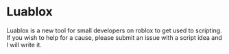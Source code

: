 # Luablox
Luablox is a new tool for small developers on roblox to get used to scripting. If you wish to help for a cause, please submit an issue with a script idea and I will write it.
